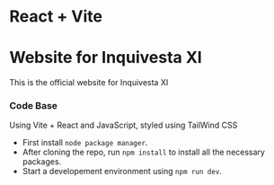 # React + Vite

# Website for Inquivesta XI

This is the official website for Inquivesta XI

### Code Base

Using Vite + React and JavaScript, styled using TailWind CSS

* First install `node package manager`.
* After cloning the repo, run `npm install` to install all the necessary packages.
* Start a developement environment using `npm run dev`.
